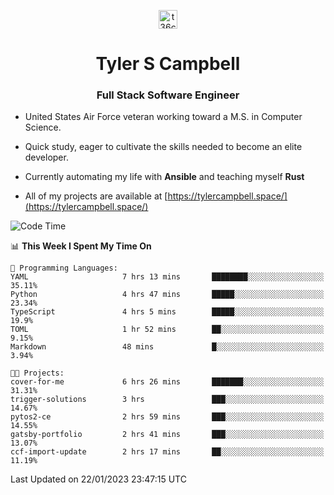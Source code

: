 <p align="center">
<a href="https://www.linkedin.com/in/t36campbell" target="blank"><img align="center" src="https://ik.imagekit.io/t36campbell/Portfolio/linkedin.png.original_m8bbGgPh6.png" alt="t36campbell" height="30" width="30" /></a>
</p>
<h1 align="center">Tyler S Campbell</h1>
<h3 align="center">Full Stack Software Engineer</h3>

* United States Air Force veteran working toward a M.S. in Computer Science.

* Quick study, eager to cultivate the skills needed to become an elite developer.

* Currently automating my life with **Ansible** and teaching myself **Rust**

* All of my projects are available at [https://tylercampbell.space/](https://tylercampbell.space/)

<!--START_SECTION:waka-->
![Code Time](http://img.shields.io/badge/Code%20Time-2%2C115%20hrs%2031%20mins-blue)

📊 **This Week I Spent My Time On** 

```text
💬 Programming Languages: 
YAML                     7 hrs 13 mins       ████████░░░░░░░░░░░░░░░░░   35.11% 
Python                   4 hrs 47 mins       █████░░░░░░░░░░░░░░░░░░░░   23.34% 
TypeScript               4 hrs 5 mins        █████░░░░░░░░░░░░░░░░░░░░   19.9% 
TOML                     1 hr 52 mins        ██░░░░░░░░░░░░░░░░░░░░░░░   9.15% 
Markdown                 48 mins             █░░░░░░░░░░░░░░░░░░░░░░░░   3.94%

🐱‍💻 Projects: 
cover-for-me             6 hrs 26 mins       ███████░░░░░░░░░░░░░░░░░░   31.31% 
trigger-solutions        3 hrs               ███░░░░░░░░░░░░░░░░░░░░░░   14.67% 
pytos2-ce                2 hrs 59 mins       ███░░░░░░░░░░░░░░░░░░░░░░   14.55% 
gatsby-portfolio         2 hrs 41 mins       ███░░░░░░░░░░░░░░░░░░░░░░   13.07% 
ccf-import-update        2 hrs 17 mins       ██░░░░░░░░░░░░░░░░░░░░░░░   11.19%

```


 Last Updated on 22/01/2023 23:47:15 UTC
<!--END_SECTION:waka-->
